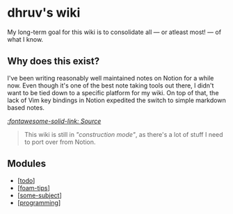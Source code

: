 dhruv's wiki
===

My long-term goal for this wiki is to consolidate all — or atleast most! — of what I know.

Why does this exist?
---

I've been writing reasonably well maintained notes on Notion for a while now. Even though it's one of the best note taking tools out there, I didn't want to be tied down to a specific platform for my wiki. On top of that, the lack of Vim key bindings in Notion expedited the switch to simple markdown based notes.

*[:fontawesome-solid-link: Source](https://www.gapingvoid.com/blog/2014/01/22/information-vs-knowledge/)*

> This wiki is still in *"construction mode"*, as there's a lot of stuff I need to port over from Notion.

Modules
---

- [[todo]]
- [[foam-tips]]
- [[some-subject]]
- [[programming]]

[//begin]: # "Autogenerated link references for markdown compatibility"
[todo]: todo.md "Todo"
[foam-tips]: foam-tips.md "Foam tips"
[some-subject]: some-subject/some-subject.md "Some Subject"
[programming]: programming/programming/programming.md "Programming"
[//end]: # "Autogenerated link references"